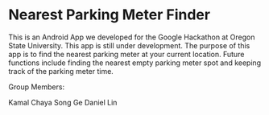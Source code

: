 Nearest Parking Meter Finder
==========

This is an Android App we developed for the Google Hackathon at Oregon State University. This app is still under development. The purpose of this app is to find the nearest parking meter at your current location. Future functions include finding the nearest empty parking meter spot and keeping track of the parking meter time.

Group Members: 

Kamal Chaya
Song Ge
Daniel Lin 
